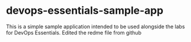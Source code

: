 # devops-essentials-sample-app

This is a simple sample application intended to be used alongside the labs for DevOps Essentials. Edited the redme file from github
